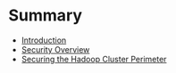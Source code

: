 # Summary

* [Introduction](README.md)
* [Security Overview](security-overview.md)
* [Securing the Hadoop Cluster Perimeter](securing-the-hadoop-cluster-perimeter.md)


